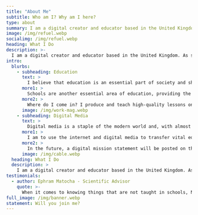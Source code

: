```yaml
---
title: "About Me"
subtitle: Who am I? Why am I here?
type: about
summary: I am a digital creator and educator based in the United Kingdom. My mission is to make the world a better and more diverse place through improved education and opportunities.
image: /img/refuel.webp
socialimg: /img/refuel.webp
heading: What I Do
description: >-
  I am a digital creator and educator based in the United Kingdom. As such, I have worked on a multitude of projects across a wide fieldset. My mission is to make the world a better and more diverse place through improved education and opportunities. How do I do this? That's the real question and whilst I could answer it simply, I'm not the kind of person to provide basic answers to any question - so do read on to find out more.
intro:
  blurbs:
    - subheading: Education
      text: >
        I believe that education is an essential part of society and should continue well into adulthood. In this modern world, we are seeing more and more so-called "courses" made available for the employees of companies to enable them to reach their full potential - this is a great opportunity for adult improvement and benefits not only the employee but society as a whole.
      more1: >
        Schools are another essential area of education, providing the means necessary for students to get the "building blocks" for future development. As such it is extremely important that schools teach not only the curriculum but also life skills such as internet safety, money and time management and politics. These life skills help people to make more informed decisions to protect themselves and others from a variety of attacks.
      more2: >
        Where do I come in? I produce and teach high-quality lessons on a variety of subjects and am beginning on the long journey to produce resources to aid social skills. My resources are free for anyone to view and use on my website via the Teaching Resources page. Enjoy!
      image: /img/work-mag.webp
    - subheading: Digital Media
      text: >
        Digital media is a staple of the modern world and, with almost everyone in the developed world with access to the internet, it is a pivotal tool in the transfer of ideas and information.
      more1: >
        I am to use the internet and digital media to transfer vital educational information to the world. The internet will make this task exceedingly easy and I hope that this website is just the beginning of an educational media revolution. There are already many services creating digital educational media but I think that the area still requires a lot more work to make it widely accessible and the standard for teaching resources the world over.
      more2: >
        In the future, a digital mission statement will be posted on this website that I hope will reach schools and other educational facilities the world over and help to guide them in creating their own digital resources for their students. For the moment, you can view some of my own attempts at this via the Links page.
      image: /img/cable.webp
  heading: What I Do
  description: >
    I am a digital creator and educator based in the United Kingdom. As such, I have worked on a multitude of projects across a wide fieldset. My mission is to make the world a better and more diverse place through improved education and opportunities. How do I do this? That's the real question and whilst I could answer it simply, I'm not the kind of person to provide basic answers to any question - so do read on to find out more.
testimonials:
  - author: Ephram Matocha - Scientific Advisor
    quote: >-
      When it comes to knowing things that are not taught in schools, Neo definitely knows about them. From the standard model to Hawking Radiation he knows it. He's a naturally skilled teacher who has helped me with my academic studies. This human being is a generational talent and has a hard working mindset that most people my age lack.
full_image: /img/banner.webp
statement: Will you join me?
---
```

